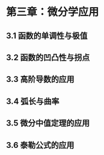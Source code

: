 

# 第三章：微分学应用

## 3.1 函数的单调性与极值

## 3.2 函数的凹凸性与拐点

## 3.3 高阶导数的应用

## 3.4 弧长与曲率

## 3.5 微分中值定理的应用

## 3.6 泰勒公式的应用